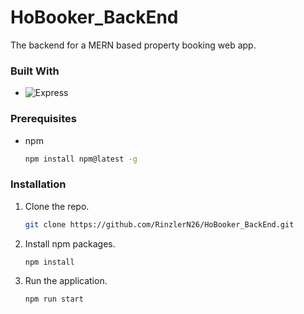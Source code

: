 # HoBooker_BackEnd

The backend for a MERN based property booking web app.

### Built With

* ![Express](https://img.shields.io/badge/Express-000000?style=for-the-badge&logo=express&logoColor=fff)

### Prerequisites

* npm
  ```sh
  npm install npm@latest -g
  ```

### Installation

1. Clone the repo.
   
   ```sh
   git clone https://github.com/RinzlerN26/HoBooker_BackEnd.git
   ```  
3. Install npm packages.
   
   ```sh
   npm install
   ```
5. Run the application.
   
    ```sh
   npm run start
   ```  





















